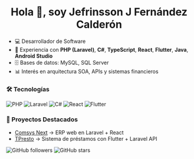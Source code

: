 <h1 align="center">Hola 👋, soy Jefrinsson J Fernández Calderón</h1>

- 💻 Desarrollador de Software
- 🚀 Experiencia con **PHP (Laravel)**, **C#**, **TypeScript**, **React**, **Flutter**, **Java**, **Android Studio**
- 🗄️ Bases de datos: MySQL, SQL Server
- 📊 Interés en arquitectura SOA, APIs y sistemas financieros

### 🛠️ Tecnologías
![PHP](https://img.shields.io/badge/PHP-777BB4?style=for-the-badge&logo=php&logoColor=white)
![Laravel](https://img.shields.io/badge/Laravel-FF2D20?style=for-the-badge&logo=laravel&logoColor=white)
![C#](https://img.shields.io/badge/C%23-239120?style=for-the-badge&logo=c-sharp&logoColor=white)
![React](https://img.shields.io/badge/React-20232A?style=for-the-badge&logo=react&logoColor=61DAFB)
![Flutter](https://img.shields.io/badge/Flutter-02569B?style=for-the-badge&logo=flutter&logoColor=white)

### 📌 Proyectos Destacados
- [Comsys Next](#) → ERP web en Laravel + React
- [TPresto](#) → Sistema de préstamos con Flutter + Laravel API

![GitHub followers](https://img.shields.io/github/followers/4rDevCode?style=social)
![GitHub stars](https://img.shields.io/github/stars/4rDevCode?style=social)
